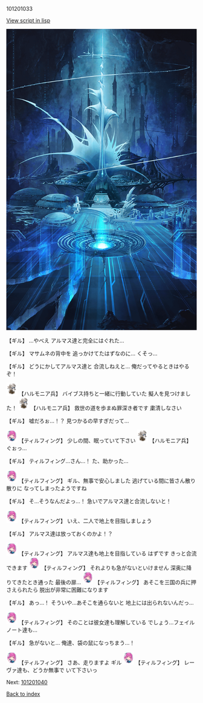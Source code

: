 101201033

[View script in lisp](../scripts/101201033.txt)

![profound_nolight.png](../images/backgrounds/profound_nolight.png)

【ギル】
…やべえ
アルマス達と完全にはぐれた…

【ギル】
マサムネの背中を
追っかけてたはずなのに…
くそっ…

【ギル】
どうにかしてアルマス達と
合流しねえと…
俺だってやるときはやるぞ！

<img src="../images/units/3810001.png" alt="3810001.png" height="34"/>
【ハルモニア兵】
バイブス持ちと一緒に行動していた
擬人を見つけました！

<img src="../images/units/3810001.png" alt="3810001.png" height="34"/>
【ハルモニア兵】
救世の道を歩まぬ罪深き者です
粛清しなさい

【ギル】
嘘だろぉ…！？
見つかるの早すぎだって…

<img src="../images/units/3101411.png" alt="3101411.png" height="34"/>
【ティルフィング】
少しの間、眠っていて下さい

<img src="../images/units/3810001.png" alt="3810001.png" height="34"/>
【ハルモニア兵】
ぐぉっ…

【ギル】
ティルフィング…さん…！
た、助かった…

<img src="../images/units/3101411.png" alt="3101411.png" height="34"/>
【ティルフィング】
ギル、無事で安心しました
逃げている間に皆さん散り散りに
なってしまったようですね

【ギル】
そ…そうなんだよっ…！
急いでアルマス達と合流しないと！

<img src="../images/units/3101411.png" alt="3101411.png" height="34"/>
【ティルフィング】
いえ、二人で地上を目指しましょう

【ギル】
アルマス達は放っておくのかよ！？

<img src="../images/units/3101411.png" alt="3101411.png" height="34"/>
【ティルフィング】
アルマス達も地上を目指している
はずです
きっと合流できます

<img src="../images/units/3101411.png" alt="3101411.png" height="34"/>
【ティルフィング】
それよりも急がないといけません
深奥に降りてきたとき通った
最後の扉…

<img src="../images/units/3101411.png" alt="3101411.png" height="34"/>
【ティルフィング】
あそこを三国の兵に押さえられたら
脱出が非常に困難になります

【ギル】
あっ…！
そういや…あそこを通らないと
地上には出られないんだっ…

<img src="../images/units/3101411.png" alt="3101411.png" height="34"/>
【ティルフィング】
そのことは彼女達も理解している
でしょう…フェイルノート達も…

【ギル】
急がないと…
俺達、袋の鼠になっちまう…！

<img src="../images/units/3101411.png" alt="3101411.png" height="34"/>
【ティルフィング】
さあ、走りますよ
ギル

<img src="../images/units/3101411.png" alt="3101411.png" height="34"/>
【ティルフィング】
レーヴァ達も、どうか無事で
いて下さいっ

Next: [101201040](101201040.md)

[Back to index](index.md)
